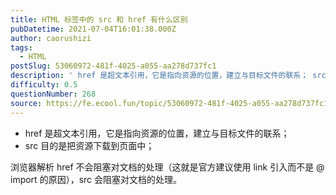 ```yaml
---
title: HTML 标签中的 src 和 href 有什么区别
pubDatetime: 2021-07-04T16:01:38.000Z
author: caorushizi
tags:
  - HTML
postSlug: 53060972-481f-4025-a055-aa278d737fc1
description: ' href 是超文本引用，它是指向资源的位置，建立与目标文件的联系； src 目的是把资源下载到页面中； 浏览器解析 href 不会阻塞对文档的处理（这就是官方建议使用 link 引入而不是 @ import 的原因），src 会阻塞对文档的处理。 '
difficulty: 0.5
questionNumber: 268
source: https://fe.ecool.fun/topic/53060972-481f-4025-a055-aa278d737fc1
---
```


* href 是超文本引用，它是指向资源的位置，建立与目标文件的联系；
* src 目的是把资源下载到页面中；

浏览器解析 href 不会阻塞对文档的处理（这就是官方建议使用 link 引入而不是 @ import 的原因），src 会阻塞对文档的处理。
